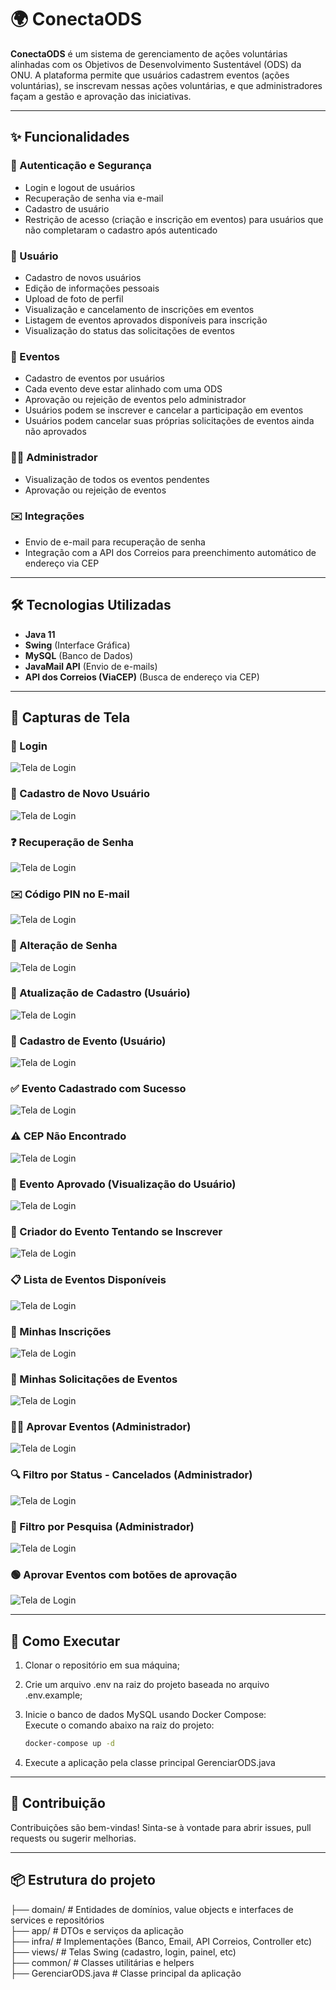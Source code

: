 # 🌍 ConectaODS

**ConectaODS** é um sistema de gerenciamento de ações voluntárias alinhadas com os Objetivos de Desenvolvimento Sustentável (ODS) da ONU. A plataforma permite que usuários cadastrem eventos (ações voluntárias), se inscrevam nessas ações voluntárias, e que administradores façam a gestão e aprovação das iniciativas.

---

## ✨ Funcionalidades

### 🔐 Autenticação e Segurança
- Login e logout de usuários
- Recuperação de senha via e-mail
- Cadastro de usuário
- Restrição de acesso (criação e inscrição em eventos) para usuários que não completaram o cadastro após autenticado

### 👤 Usuário
- Cadastro de novos usuários
- Edição de informações pessoais
- Upload de foto de perfil
- Visualização e cancelamento de inscrições em eventos
- Listagem de eventos aprovados disponíveis para inscrição
- Visualização do status das solicitações de eventos

### 📅 Eventos
- Cadastro de eventos por usuários
- Cada evento deve estar alinhado com uma ODS
- Aprovação ou rejeição de eventos pelo administrador
- Usuários podem se inscrever e cancelar a participação em eventos
- Usuários podem cancelar suas próprias solicitações de eventos ainda não aprovados

### 🧑‍💼 Administrador
- Visualização de todos os eventos pendentes
- Aprovação ou rejeição de eventos

### ✉️ Integrações
- Envio de e-mail para recuperação de senha
- Integração com a API dos Correios para preenchimento automático de endereço via CEP

---

## 🛠️ Tecnologias Utilizadas

- **Java 11**
- **Swing** (Interface Gráfica)
- **MySQL** (Banco de Dados)
- **JavaMail API** (Envio de e-mails)
- **API dos Correios (ViaCEP)** (Busca de endereço via CEP)

---

## 📸 Capturas de Tela

### 🔐 Login

![Tela de Login](./assets/tela-login.png)

### 📝 Cadastro de Novo Usuário

![Tela de Login](./assets/Capturar.png)

### ❓ Recuperação de Senha

![Tela de Login](./assets/esqueceu-sua-senha.png)

### ✉️ Código PIN no E-mail

![Tela de Login](./assets/email-pincode.png)

### 🔑 Alteração de Senha

![Tela de Login](./assets/alterar-senha.png)

### 👤 Atualização de Cadastro (Usuário)

![Tela de Login](./assets/atualizar-cadastro.png)

### 📅 Cadastro de Evento (Usuário)

![Tela de Login](./assets/cadastrar-evento.png)

### ✅ Evento Cadastrado com Sucesso

![Tela de Login](./assets/cadastrar-evento-sucesso.png)

### ⚠️ CEP Não Encontrado

![Tela de Login](./assets/cep-nao-existe.png)

### 📢 Evento Aprovado (Visualização do Usuário)

![Tela de Login](./assets/evento-aprovado.png)

### 🚫 Criador do Evento Tentando se Inscrever

![Tela de Login](./assets/evento-criador-tenta-inscrever.png)

### 📋 Lista de Eventos Disponíveis

![Tela de Login](./assets/eventos-disponiveis.png)

### 🧾 Minhas Inscrições

![Tela de Login](./assets/minhas-inscricoes.png)

### 📨 Minhas Solicitações de Eventos

![Tela de Login](./assets/minhas-solicitacoes.png)

### 👨‍💼 Aprovar Eventos (Administrador)

![Tela de Login](./assets/aprovar-evento.png)

### 🔍 Filtro por Status - Cancelados (Administrador)

![Tela de Login](./assets/adm-filtro-cancelado.png) 

### 🔎 Filtro por Pesquisa (Administrador)

![Tela de Login](./assets/adm-filtro-pesquisar.png) 

### 🟢 Aprovar Eventos com botões de aprovação

![Tela de Login](./assets/aprovar-evento-botoes.png) 

---

## 🧪 Como Executar

1. Clonar o repositório em sua máquina;
2. Crie um arquivo .env na raiz do projeto baseada no arquivo .env.example;
3. Inicie o banco de dados MySQL usando Docker Compose:  
   Execute o comando abaixo na raiz do projeto:

   ```bash
   docker-compose up -d
4. Execute a aplicação pela classe principal GerenciarODS.java

---

## 🤝 Contribuição

Contribuições são bem-vindas! Sinta-se à vontade para abrir issues, pull requests ou sugerir melhorias.

---

## 📦 Estrutura do projeto
├── domain/ # Entidades de domínios, value objects e interfaces de services e repositórios   
├── app/ # DTOs e serviços da aplicação  
├── infra/ # Implementações (Banco, Email, API Correios, Controller etc)  
├── views/ # Telas Swing (cadastro, login, painel, etc)  
├── common/ # Classes utilitárias e helpers  
├── GerenciarODS.java # Classe principal da aplicação  
